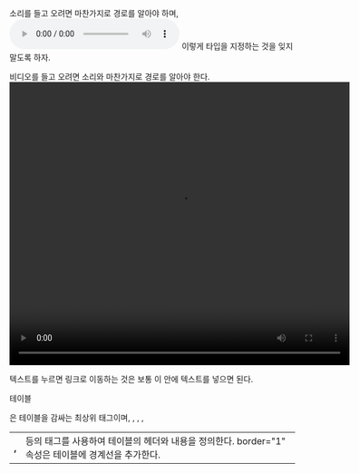 
소리를 들고 오려면 마찬가지로 경로를 알아야 하며,
<audio src="애국가.mp3" type="audio/multipage" controls loop></audio>
이렇게 타입을 지정하는 것을 잊지 말도록 하자.  

 비디오를 들고 오려면 소리와 마찬가지로 경로를 알아야 한다.
 <video src="동영상.mp4" width="600 " height="500" controls></video>

텍스트를 누르면 링크로 이동하는 것은 보통 <a href = ""></a> 이 안에 텍스트를 넣으면 된다.

테이블 
<table>은 테이블을 감싸는 최상위 태그이며, <thead>, <tbody>, <tr>, <th>, <td> 등의 태그를 
사용하여 테이블의 헤더와 내용을 정의한다. border="1" 속성은 테이블에 경계선을 추가한다. 

